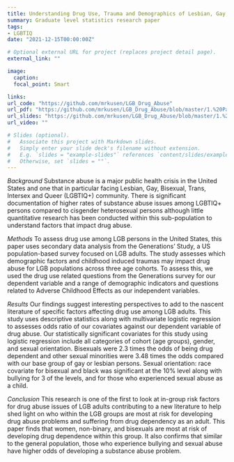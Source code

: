 ```yaml
---
title: Understanding Drug Use, Trauma and Demographics of Lesbian, Gay, and Bisexual (LGB) persons in the United States
summary: Graduate level statistics research paper
tags:
- LGBTIQ
date: "2021-12-15T00:00:00Z"

# Optional external URL for project (replaces project detail page).
external_link: ""

image:
  caption: 
  focal_point: Smart

links:
url_code: "https://github.com/mrkusen/LGB_Drug_Abuse"
url_pdf: "https://github.com/mrkusen/LGB_Drug_Abuse/blob/master/1.%20Paper/LGB%20drug%20abuse%20manuscript.pdf"
url_slides: "https://github.com/mrkusen/LGB_Drug_Abuse/blob/master/1.%20Paper/Semester%20Research%20Paper_Final%20Presentation_Slides.pdf"
url_video: ""

# Slides (optional).
#   Associate this project with Markdown slides.
#   Simply enter your slide deck's filename without extension.
#   E.g. `slides = "example-slides"` references `content/slides/example-slides.md`.
#   Otherwise, set `slides = ""`.
---
```


*Background*
Substance abuse is a major public health crisis in the United States and one that in particular facing Lesbian, Gay, Bisexual, Trans, Intersex and Queer (LGBTIQ+) community. There is significant documentation of higher rates of substance abuse issues among LGBTIQ+ persons compared to cisgender heterosexual persons although little quantitative research has been conducted within this sub-population to understand factors that impact drug abuse. 

*Methods*
To assess drug use among LGB persons in the United States, this paper uses secondary data analysis from the Generations’ Study, a US population-based survey focused on LGB adults. The study assesses which demographic factors and childhood induced traumas may impact drug abuse for LGB populations across three age cohorts. To assess this, we used the drug use related questions from the Generations survey for our dependent variable and a range of demographic indicators and questions related to Adverse Childhood Effects as our independent variables.

*Results*
Our findings suggest interesting perspectives to add to the nascent literature of specific factors affecting drug use among LGB adults. This study uses descriptive statistics along with multivariate logistic regression to assesses odds ratio of our covariates against our dependent variable of drug abuse. Our statistically significant covariates for this study using logistic regression include all categories of cohort (age groups), gender, and sexual orientation. Bisexuals were 2.3 times the odds of being drug dependent and other sexual minorities were 3.48 times the odds compared with our base group of gay or lesbian persons. Sexual orientation: race covariate for bisexual and black was significant at the 10% level along with bullying for 3 of the levels, and for those who experienced sexual abuse as a child.

*Conclusion*
This research is one of the first to look at in-group risk factors for drug abuse issues of LGB adults contributing to a new literature to help shed light on who within the LGB groups are most at risk for developing drug abuse problems and suffering from drug dependency as an adult. This paper finds that women, non-binary, and bisexuals are most at risk of developing drug dependence within this group. It also confirms that similar to the general population, those who experience bullying and sexual abuse have higher odds of developing a substance abuse problem. 


